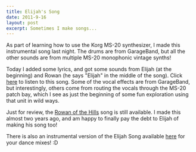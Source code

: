 ```yaml
---
title: Elijah's Song
date: 2011-9-16
layout: post
excerpt: Sometimes I make songs...
---
```


As part of learning how to use the Korg MS-20 synthesizer, I made this
instrumental song last night. The drums are from GarageBand, but all the
other sounds are from multiple MS-20 monophonic vintage synths!
  
  
Today I added some lyrics, and got some sounds from Elijah (at the beginning)
and Rowan (he says "Elijah" in the middle of the song). Click [here](https://soundcloud.com/ripsawridge/elijahsong-vocals) to
listen to this song. Some of the vocal effects are from GarageBand, but
interestingly, others come from routing the vocals through the MS-20 patch
bay, which I see as just the beginning of some fun exploration using that
unit in wild ways.
  
  
Just for review, the [Rowan of the Hills](https://soundcloud.com/ripsawridge/rowan-of-the-hills) song
is still available. I made this almost two years ago, and am happy to finally
pay the debt to Elijah of making his song too!
  
  
There is also an instrumental version of the Elijah Song available [here](https://soundcloud.com/ripsawridge/elijahsong) for
your dance mixes! :D
